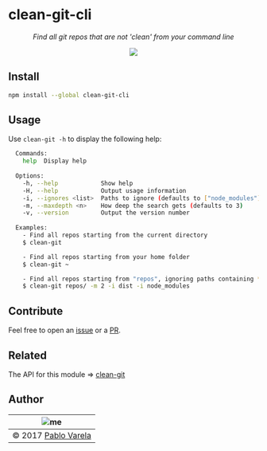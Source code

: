 # clean-git-cli

<p align="center">
  <i>Find all git repos that are not 'clean' from your command line</i>
</p>
<p align="center">
  <a href="https://www.npmjs.com/package/clean-git-cli"><img src="https://img.shields.io/npm/dt/clean-git-cli.svg" /></a>
</p>

## Install

```bash
npm install --global clean-git-cli
```

## Usage

Use `clean-git -h` to display the following help:

```bash
  Commands:
    help  Display help
  
  Options:
    -h, --help            Show help
    -H, --help            Output usage information
    -i, --ignores <list>  Paths to ignore (defaults to ["node_modules"])
    -m, --maxdepth <n>    How deep the search gets (defaults to 3)
    -v, --version         Output the version number
  
  Examples:
    - Find all repos starting from the current directory
    $ clean-git

    - Find all repos starting from your home folder
    $ clean-git ~

    - Find all repos starting from "repos", ignoring paths containing *dist* or *node_modules*, and looking only 2 levels deep
    $ clean-git repos/ -m 2 -i dist -i node_modules
```

## Contribute

Feel free to open an [issue](https://github.com/pablopunk/clean-git-cli/issues/new) or a [PR](https://github.com/pablopunk/clean-git-cli/compare).

## Related

The API for this module => [clean-git](https://github.com/pablopunk/clean-git)

## Author

| ![me](https://www.gravatar.com/avatar/fa50aeff0ddd6e63273a068b04353d9d?s=100) |
| ----------------------------------------------------------------------------- |
| © 2017 [Pablo Varela](http://pablo.life)                                      |
